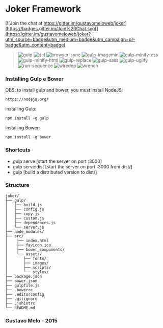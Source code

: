 # Joker Framework

[![Join the chat at https://gitter.im/gustavomeloweb/joker](https://badges.gitter.im/Join%20Chat.svg)](https://gitter.im/gustavomeloweb/joker?utm_source=badge&utm_medium=badge&utm_campaign=pr-badge&utm_content=badge)

> ![gulp](https://img.shields.io/badge/gulp-%5E3.9.0-green.svg)
> ![del](https://img.shields.io/badge/del-%5E2.0.1-green.svg)
> ![browser-sync](https://img.shields.io/badge/browser--sync-%5E1.3.0-green.svg)
> ![gulp-imagemin](https://img.shields.io/badge/gulp--minify--css-%5E1.0.0-green.svg)
> ![gulp-minify-css](https://img.shields.io/badge/gulp--imagemin-%5E2.2.1-green.svg)
> ![gulp-minify-html](https://img.shields.io/badge/gulp--minify--html-%5E0.1.5-green.svg)
> ![gulp-replace](https://img.shields.io/badge/gulp--replace-%5E0.5.4-green.svg)
> ![gulp-sass](https://img.shields.io/badge/gulp--sass-%5E1.2.0-green.svg)
> ![gulp-uglify](https://img.shields.io/badge/gulp--uglify-%5E1.2.0-green.svg)
> ![run-sequence](https://img.shields.io/badge/run--sequence-%5E1.0.2-green.svg)
> ![wiredep](https://img.shields.io/badge/wiredep-~2.2.2-green.svg)
> ![wrench](https://img.shields.io/badge/wrench-~1.5.8-green.svg)


### Installing Gulp e Bower
OBS: to install gulp and bower, you must install NodeJS:

```
https://nodejs.org/
```

installing Gulp:

```
npm install -g gulp
```

installing Bower:

```
npm install -g bower
```

### Shortcuts

* gulp serve [start the server on port :3000]
* gulp serve:dist [start the server on port :3000 from dist/]
* gulp [build a distributed version to dist/]


### Structure

```
joker/
├── gulp/
│   ├── build.js
│   ├── config.js
│   ├── copy.js
│   ├── custom.js
│   ├── dependences.js
│   └── server.js  
├── node_modules/
├── src/
│    ├── index.html
│    ├── favicon.ico
│    ├── bower_components/
│    └── assets/
│	    ├── fonts/
│	    ├── images/
│	    ├── scripts/
│	    └── styles/
├── package.json
├── bower.json
├── gulpfile.js
├── .bowerrc
├── .editorconfig
├── .gitignore
├── .jshintrc
└── README.md
```

### Gustavo Melo - 2015


